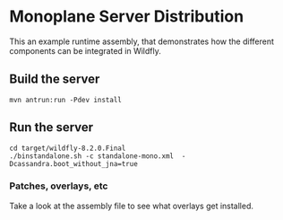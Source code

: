 # Monoplane Server Distribution

This an example runtime assembly, that demonstrates how the different components can be integrated in Wildfly.

## Build the server

```
mvn antrun:run -Pdev install
```

## Run the server

```
cd target/wildfly-8.2.0.Final
./binstandalone.sh -c standalone-mono.xml  -Dcassandra.boot_without_jna=true

```

### Patches, overlays, etc

Take a look at the assembly file to see what overlays get installed.






